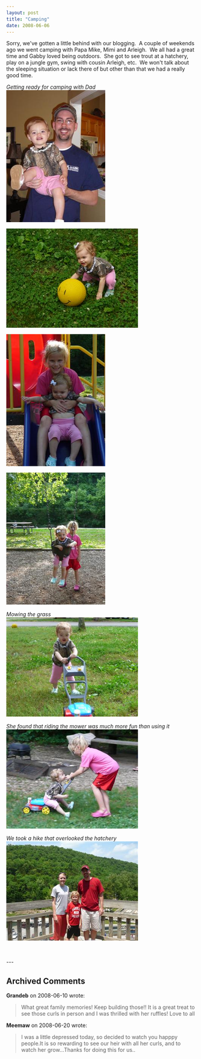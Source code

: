 ```yaml
---
layout: post
title: "Camping"
date: 2008-06-06
---
```


<p>Sorry, we've gotten a little behind with our blogging.  A couple of weekends ago we went camping with Papa Mike, Mimi and Arleigh.  We all had a great time and Gabby loved being outdoors.  She got to see trout at a hatchery, play on a jungle gym, swing with cousin Arleigh, etc.  We won't talk about the sleeping situation or lack there of but other than that we had a really good time. </p>
<p><em>Getting ready for camping with Dad<br/>
</em><img alt="" height="350" src="/assets/images/2008-06-06-P1020820(Custom).jpg" width="263"/></p>
<p><img alt="" height="263" src="/assets/images/2008-06-06-P1020830(Custom).jpg" width="350"/></p>
<p><img alt="" height="350" src="/assets/images/2008-06-06-P1020838(Custom).jpg" width="263"/></p>
<p><img alt="" height="350" src="/assets/images/2008-06-06-P1020844(Custom).jpg" width="263"/></p>
<p><em>Mowing the grass</em><br/>
<img alt="" height="263" src="/assets/images/2008-06-06-P1020858(Custom).jpg" width="350"/></p>
<p><em>She found that riding the mower was much more fun than using it<br/>
</em><img alt="" height="263" src="/assets/images/2008-06-06-P1020862(Custom).jpg" width="350"/></p>
<p><em>We took a hike that overlooked the hatchery<br/>
</em><img alt="" height="263" src="/assets/images/2008-06-06-P1020867(Custom).jpg" width="350"/></p>
<p> </p>
---

## Archived Comments

**Grandeb** on 2008-06-10 wrote:

> What great family memories!  Keep building those!!  It is a great treat to see those curls in person and I was thrilled with her ruffles!  Love to all

**Meemaw** on 2008-06-20 wrote:

> I was a little depressed today, so decided to watch you happpy people.It is so rewarding to see our heir with all her curls, and to watch her grow...Thanks for doing this for us..

